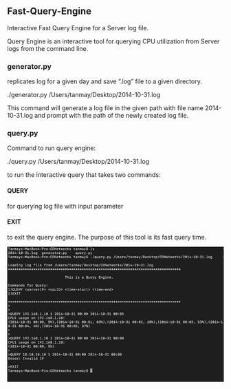 ## Fast-Query-Engine
Interactive Fast Query Engine for a Server log file.

Query Engine is an interactive tool for querying CPU utilization from Server logs from the command line. 
### generator.py 
replicates log for a given day and save “.log” file to a given directory. 

./generator.py /Users/tanmay/Desktop/2014-10-31.log

This command will generate a log file in the given path with file name 2014-10-31.log and prompt with the path of the newly created log file.

### query.py 
Command to run query engine:

./query.py /Users/tanmay/Desktop/2014-10-31.log


to run the interactive query that takes two commands:
#### QUERY 
for querying log file with input parameter <IP address of Server> <CPU ID> <Start time> <Stop time> 
  
#### EXIT 
to exit the query engine. The purpose of this tool is its fast query time.

![alt text](https://github.com/tanmaykolte/Fast-Query-Engine/blob/master/images/Picture1.png)



